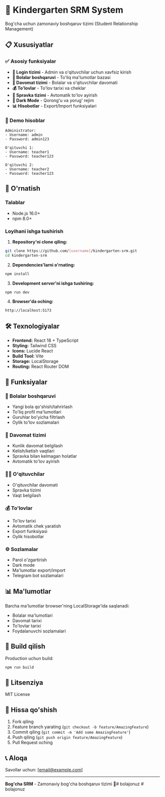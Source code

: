 # 🌟 Kindergarten SRM System

Bog'cha uchun zamonaviy boshqaruv tizimi (Student Relationship Management)

## 📋 Xususiyatlar

### ✅ Asosiy funksiyalar
- **🔐 Login tizimi** - Admin va o'qituvchilar uchun xavfsiz kirish
- **👶 Bolalar boshqaruvi** - To'liq ma'lumotlar bazasi
- **📅 Davomat tizimi** - Bolalar va o'qituvchilar davomati
- **💰 To'lovlar** - To'lov tarixi va cheklar
- **📄 Spravka tizimi** - Avtomatik to'lov ayirish
- **🌙 Dark Mode** - Qorong'u va yorug' rejim
- **📊 Hisobotlar** - Export/Import funksiyalari

### 🎯 Demo hisoblar
```
Administrator:
- Username: admin
- Password: admin123

O'qituvchi 1:
- Username: teacher1  
- Password: teacher123

O'qituvchi 2:
- Username: teacher2
- Password: teacher123
```

## 🚀 O'rnatish

### Talablar
- Node.js 16.0+
- npm 8.0+

### Loyihani ishga tushirish

1. **Repository'ni clone qiling:**
```bash
git clone https://github.com/[username]/kindergarten-srm.git
cd kindergarten-srm
```

2. **Dependencies'larni o'rnating:**
```bash
npm install
```

3. **Development server'ni ishga tushiring:**
```bash
npm run dev
```

4. **Browser'da oching:**
```
http://localhost:5173
```

## 🛠 Texnologiyalar

- **Frontend:** React 18 + TypeScript
- **Styling:** Tailwind CSS
- **Icons:** Lucide React
- **Build Tool:** Vite
- **Storage:** LocalStorage
- **Routing:** React Router DOM

## 📱 Funksiyalar

### 👶 Bolalar boshqaruvi
- Yangi bola qo'shish/tahrirlash
- To'liq profil ma'lumotlari
- Guruhlar bo'yicha filtrlash
- Oylik to'lov sozlamalari

### 📅 Davomat tizimi
- Kunlik davomat belgilash
- Kelish/ketish vaqtlari
- Spravka bilan kelmagan holatlar
- Avtomatik to'lov ayirish

### 👨‍🏫 O'qituvchilar
- O'qituvchilar davomati
- Spravka tizimi
- Vaqt belgilash

### 💰 To'lovlar
- To'lov tarixi
- Avtomatik chek yaratish
- Export funksiyasi
- Oylik hisobotlar

### ⚙️ Sozlamalar
- Parol o'zgartirish
- Dark mode
- Ma'lumotlar export/import
- Telegram bot sozlamalari

## 📊 Ma'lumotlar

Barcha ma'lumotlar browser'ning LocalStorage'ida saqlanadi:
- Bolalar ma'lumotlari
- Davomat tarixi
- To'lovlar tarixi
- Foydalanuvchi sozlamalari

## 🔧 Build qilish

Production uchun build:
```bash
npm run build
```

## 📄 Litsenziya

MIT License

## 🤝 Hissa qo'shish

1. Fork qiling
2. Feature branch yarating (`git checkout -b feature/AmazingFeature`)
3. Commit qiling (`git commit -m 'Add some AmazingFeature'`)
4. Push qiling (`git push origin feature/AmazingFeature`)
5. Pull Request oching

## 📞 Aloqa

Savollar uchun: [email@example.com]

---

**Bog'cha SRM** - Zamonaviy bog'cha boshqaruv tizimi 🚀# bolajonuz
#   b o l a j o n u z  
 